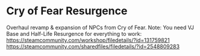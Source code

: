 # Cry of Fear Resurgence
 Overhaul revamp & expansion of NPCs from Cry of Fear.
 Note: You need VJ Base and Half-Life Resurgence for everything to work:
 https://steamcommunity.com/workshop/filedetails/?id=131759821
 https://steamcommunity.com/sharedfiles/filedetails/?id=2548809283
 
